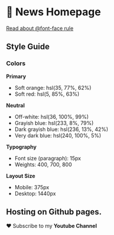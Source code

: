 # :newspaper: News Homepage

[Read about @font-face rule](https://www.w3schools.com/cssref/css3_pr_font-face_rule.php)

## Style Guide

### Colors

**Primary**

- Soft orange: hsl(35, 77%, 62%)
- Soft red: hsl(5, 85%, 63%)

**Neutral**

- Off-white: hsl(36, 100%, 99%)
- Grayish blue: hsl(233, 8%, 79%)
- Dark grayish blue: hsl(236, 13%, 42%)
- Very dark blue: hsl(240, 100%, 5%)

**Typography**

- Font size (paragraph): 15px
- Weights: 400, 700, 800

**Layout Size**

- Mobile: 375px
- Desktop: 1440px

## Hosting on Github pages.

❤️ Subscribe to my **Youtube Channel**
